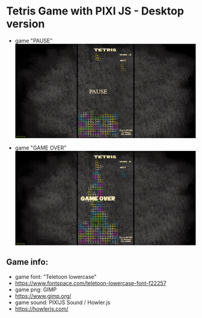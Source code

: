 # Tetris Game with PIXI JS - Desktop version 

- game "PAUSE"
!["GAME_PAUSE"](src/readme/tetris_image_pause.png)

- game "GAME OVER"
!["GAME_OVER"](src/readme/tetris_image_gameover.png)

## Game info:
- game font: "Teletoon lowercase" 
- https://www.fontspace.com/teletoon-lowercase-font-f22257
- game png: GIMP
- https://www.gimp.org/
- game sound: PIXIJS Sound / Howler.js
- https://howlerjs.com/